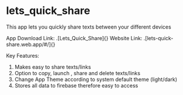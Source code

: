 # lets_quick_share

This app lets you quickly share texts between your different devices

App Download Link: .[Lets_Quick_Share]{}
Website Link: .[lets-quick-share.web.app/#/]{}

Key Features:
1. Makes easy to share texts/links  
2. Option to copy, launch , share and delete texts/links
3. Change App Theme according to system default theme (light/dark)
4. Stores all data to firebase therefore easy to access